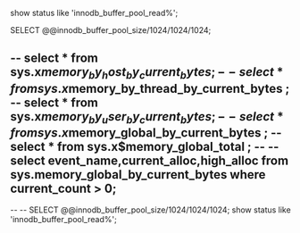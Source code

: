 show status like 'innodb_buffer_pool_read%';

SELECT @@innodb_buffer_pool_size/1024/1024/1024;


-- select * from sys.x$memory_by_host_by_current_bytes   ;
-- select * from sys.x$memory_by_thread_by_current_bytes ;
-- select * from sys.x$memory_by_user_by_current_bytes   ;
-- select * from sys.x$memory_global_by_current_bytes    ;
-- select * from sys.x$memory_global_total               ;
-- -- select event_name,current_alloc,high_alloc from sys.memory_global_by_current_bytes where current_count > 0;
-- 
-- 
-- SELECT @@innodb_buffer_pool_size/1024/1024/1024;
show status like 'innodb_buffer_pool_read%';